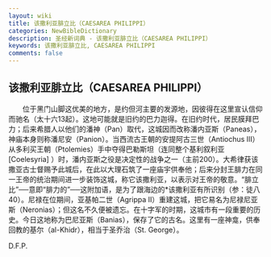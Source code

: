 ```yaml
---
layout: wiki
title: 该撒利亚腓立比（CAESAREA PHILIPPI）
categories: NewBibleDictionary
description: 圣经新词典 - 该撒利亚腓立比（CAESAREA PHILIPPI）
keywords: 该撒利亚腓立比, CAESAREA PHILIPPI
comments: false
---
```


## 该撒利亚腓立比（CAESAREA PHILIPPI）

　　位于黑门山脚这优美的地方，是约但河主要的发源地，因彼得在这里宣认信仰而驰名（太十六13起）。这地可能就是旧约的巴力迦得。在旧约时代，居民膜拜巴力；后来希腊人以他们的潘神（Pan）取代，这城因而改称潘内亚斯（Paneas），神庙本身则称潘尼安（Panion）。当西流古王朝的安提阿古三世（Antiochus III）从多利买王朝（Ptolemies）手中夺得巴勒斯坦（连同整个基利叙利亚 [Coelesyria] ）时，潘内亚斯之役是决定性的战争之一（主前200）。大希律获该撒亚古士督赐予此城后，在此以大理石筑了一座庙宇供奉他；后来分封王腓力在同一王帝的统治期间进一步装饰这城，称它该撒利亚，以表示对王帝的敬意。“腓立比”──意即“腓力的”──这附加语，是为了跟海边的*该撒利亚有所识别（参：徒八40）。尼禄在位期间，亚基帕二世（Agrippa II）重建这城，把它易名为尼禄尼亚斯（Neronias）；但这名不久便被遗忘。在十字军的时期，这城市有一段重要的历史。今日这地称为巴尼亚斯（Banias），保存了它的古名。这里有一座神龛，供奉回教的基尔（al-Khidr），相当于圣乔治（St. George）。

D.F.P.






